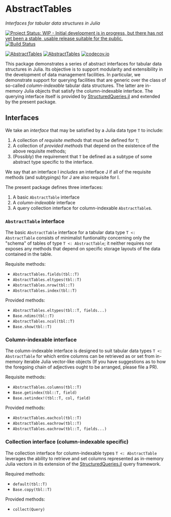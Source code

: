 # AbstractTables

*Interfaces for tabular data structures in Julia*

[![Project Status: WIP - Initial development is in progress, but there has not yet been a stable, usable release suitable for the public.](http://www.repostatus.org/badges/latest/wip.svg)](http://www.repostatus.org/#wip)
[![Build Status](https://travis-ci.org/davidagold/AbstractTables.jl.svg?branch=master)](https://travis-ci.org/davidagold/AbstractTables.jl)
<!--[![Coverage Status](https://coveralls.io/repos/davidagold/AbstractTables.jl/badge.svg?branch=master&service=github)](https://coveralls.io/github/davidagold/AbstractTables.jl?branch=master)-->
[![AbstractTables](http://pkg.julialang.org/badges/AbstractTables_0.5.svg)](http://pkg.julialang.org/?pkg=AbstractTables)
[![AbstractTables](http://pkg.julialang.org/badges/AbstractTables_0.6.svg)](http://pkg.julialang.org/?pkg=AbstractTables)
[![codecov.io](http://codecov.io/github/davidagold/AbstractTables.jl/coverage.svg?branch=master)](http://codecov.io/github/davidagold/AbstractTables.jl?branch=master)

This package demonstrates a series of abstract interfaces for tabular data structures in Julia. Its objective is to support modularity and extensibility in the development of data management facilities. In particular, we demonstrate support for querying facilities that are generic over the class of so-called *column-indexable* tabular data structures. The latter are in-memory Julia objects that satisfy the column-indexable interface. The querying interface itself is provided by [StructuredQueries.jl](https://github.com/davidagold/StructuredQueries.jl) and extended by the present package.


## Interfaces

We take an *interface* that may be satisfied by a Julia data type `T` to include:

1. A collection of *requisite methods* that must be defined for `T`;
2. A collection of *provided methods* that depend on the existence of the above requisite methods;
3. (Possibly) the requirement that `T` be defined as a subtype of some abstract type specific to the interface.

We say that an interface I *includes* an interface J if all of the requisite methods (and subtypings) for J are also requisite for I.

The present package defines three interfaces:

1. A basic `AbstractTable` interface
2. A *column-indexable* interface
3. A query collection interface for column-indexable `AbstractTable`s.


### `AbstractTable` interface

The basic `AbstractTable` interface for a tabular data type `T <: AbstractTable` consists of minimalist funtionality concerning only the "schema" of tables of type `T <: AbstractTable`; it neither requires nor exposes any methods that depend on specific storage layouts of the data contained in the table.

Requisite methods:
* `AbstractTables.fields(tbl::T)`
* `AbstractTables.eltypes(tbl::T)`
* `AbstractTables.nrow(tbl::T)`
* `AbstractTables.index(tbl::T)`

Provided methods:
* `AbstractTables.eltypes(tbl::T, fields...)`
* `Base.ndims(tbl::T)`
* `AbstractTables.ncol(tbl::T)`
* `Base.show(tbl::T)`


### Column-indexable interface

The column-indexable interface is designed to suit tabular data types `T <: AbstractTable` for which entire columns can be retrieved as or set from in-memory iterable Julia vector-like objects (If you have suggestions as to how the foregoing chain of adjectives ought to be arranged, please file a PR).

Requisite methods:
* `AbstractTables.columns(tbl::T)`
* `Base.getindex(tbl::T, field)`
* `Base.setindex!(tbl::T, col, field)`

Provided methods:
* `AbstractTables.eachcol(tbl::T)`
* `AbstractTables.eachrow(tbl::T)`
* `AbstractTables.eachrow(tbl::T, fields...)`


### Collection interface (column-indexable specific)

The collection interface for column-indexable types `T <: AbstractTable` leverages the ability to retrieve and set columns represented as in-memory Julia vectors in its extension of the [StructuredQueries.jl](https://github.com/davidagold/StructuredQueries.jl/) query framework.

Required methods:
* `default(tbl::T)`
* `Base.copy(tbl::T)`

Provided methods:
* `collect(Query)`
